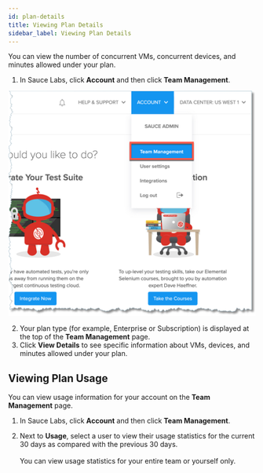 ```yaml
---
id: plan-details
title: Viewing Plan Details
sidebar_label: Viewing Plan Details
---
```

You can view the number of concurrent VMs, concurrent devices, and minutes allowed under your plan.

1. In Sauce Labs, click **Account** and then click **Team Management**.

<img src="/static/img/team-mgmt/team-mgmt-nav.jpg" alt="Team management navigation">

2. Your plan type (for example, Enterprise or Subscription) is displayed at the top of the **Team Management** page.
3. Click **View Details** to see specific information about VMs, devices, and minutes allowed under your plan.

## Viewing Plan Usage
You can view usage information for your account on the **Team Management** page.

1. In Sauce Labs, click **Account** and then click **Team Management**.

2. Next to **Usage**, select a user to view their usage statistics for the current 30 days as compared with the previous 30 days.
<br></br>You can view usage statistics for your entire team or yourself only.

